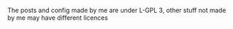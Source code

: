 The posts and config made by me are under L-GPL 3, other stuff not made by me may have different licences
